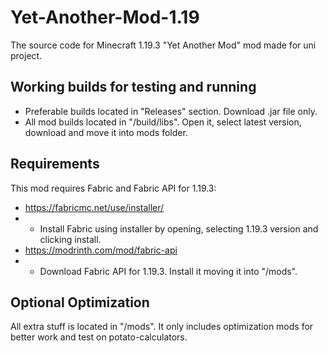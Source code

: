 # Yet-Another-Mod-1.19
The source code for Minecraft 1.19.3 "Yet Another Mod" mod made for uni project.

## Working builds for testing and running
* Preferable builds located in "Releases" section. Download .jar file only.
* All mod builds located in "/build/libs". Open it, select latest version, download and move it into mods folder.

## Requirements
This mod requires Fabric and Fabric API for 1.19.3:
* https://fabricmc.net/use/installer/
* * Install Fabric using installer by opening, selecting 1.19.3 version and clicking install.
* https://modrinth.com/mod/fabric-api
* * Download Fabric API for 1.19.3. Install it moving it into "/mods".

## Optional Optimization
All extra stuff is located in "/mods". It only includes optimization mods for better work and test on potato-calculators.
